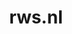 ---
layout: post
title: "rws.nl"
internal_url: "/dutchgov/rws.nl.html"
subdomains_count: 227
all_subdomains_count: 1149
urls_count: 155
ssl_rank: 0
http_rank: 48.896774193548
url_link: /data/rws.nl/urls.txt
all_subdomains_link: /data/rws.nl/all_subdomains.txt
subdomains_link: /data/rws.nl/subdomains.txt
categories: dutchgov
---